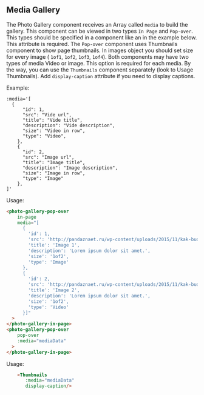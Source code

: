 ## Media Gallery

The Photo Gallery component receives an Array called `media` to build the gallery.
This component can be viewed in two types `In Page` and `Pop-over`. This types should be specified in a component like an in the example below. This attribute is required.
The `Pop-over` component uses Thumbnails component to show page thumbnails. In images object you should set size for every image ( `1of1`, `1of2`, `1of3`, `1of4`).
Both components may have two types of media Video or image. This option is required for each media.
By the way, you can use the `Thumbnails` component separately (look to Usage Thumbnails). Add `display-caption` attribute if you need to display captions.

Example:

```
:media='[
  {
      "id": 1,
      "src": "Vide url",
      "title": "Vide title",
      "description": "Vide description",
      "size": "Video in row",
      "type": "Video",
    },
    {
      "id": 2,
      "src": "Image url",
      "title": "Image title",
      "description": "Image description",
      "size": "Image in row",
      "type": "Image"
    },
]'
```

Usage:

```html
<photo-gallery-pop-over 
    in-page
    media="[
      {
        'id': 1,
        'src': 'http://pandaznaet.ru/wp-content/uploads/2015/11/kak-budut-vyglyadet-supergeroi-na-pensii-3.jpg',
        'title': 'Image 1',
        'description': 'Lorem ipsum dolor sit amet.',
        'size': '1of2',
        'type': 'Image'
      },
      {
        'id': 2,
        'src': 'http://pandaznaet.ru/wp-content/uploads/2015/11/kak-budut-vyglyadet-supergeroi-na-pensii-4.jpg',
        'title': 'Image 2',
        'description': 'Lorem ipsum dolor sit amet.',
        'size': '1of2',
        'type': 'Video'
      }]"
  >
</photo-gallery-in-page>
<photo-gallery-pop-over 
    pop-over
    :media="mediaData"
  >
</photo-gallery-in-page>
```

Usage:

```html
    <Thumbnails
       :media="mediaData"
       display-caption/>
```